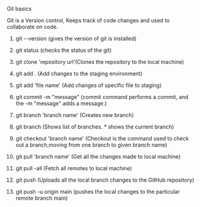Git basics

Git is a Version control, Keeps track of code changes and used to collaborate on code.

1. git --version (gives the version of git is installed)

2. git status (checks the status of the git)

3. git clone 'repository url'(Clones the repository to the local machine)

4. git add . (Add changes to the staging environment)
5. git add 'file name' (Add changes of specific file to staging)

6. git commit -m "message" (commit command performs a commit, and the -m "message" adds a message.)

7. git branch 'branch name' (Creates new branch)
8. git branch (Shows list of branches. * shows the current branch)

9. git checkout 'branch name' (Checkout is the command used to check out a branch,moving from one branch to given branch name)

10. git pull 'branch name' (Get all the changes made to local machine)
11. git pull -all (Fetch all remotes to local machine)

12. git push (Uploads all the local branch changes to the GitHub repository)
13. git push -u origin main (pushes the local changes to the particular remote branch main)